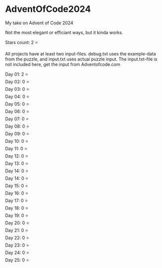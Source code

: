 # AdventOfCode2024
My take on Advent of Code 2024

Not the most elegant or efficiant ways, but it kinda works.

Stars count: 2 :star: 

All projects have at least two input-files. debug.txt uses the example-data from the puzzle, and input.txt uses actual puzzle input.
The input.txt-file is not included here, get the input from Adventofcode.com

Day 01: 2 :star:  
Day 02: 0 :star:  
Day 03: 0 :star:  
Day 04: 0 :star:  
Day 05: 0 :star:  
Day 06: 0 :star:  
Day 07: 0 :star:  
Day 08: 0 :star:  
Day 09: 0 :star:  
Day 10: 0 :star:  
Day 11: 0 :star:  
Day 12: 0 :star:  
Day 13: 0 :star:  
Day 14: 0 :star:  
Day 14: 0 :star:  
Day 15: 0 :star:  
Day 16: 0 :star:  
Day 17: 0 :star:  
Day 18: 0 :star:  
Day 19: 0 :star:  
Day 20: 0 :star:  
Day 21: 0 :star:  
Day 22: 0 :star:  
Day 23: 0 :star:  
Day 24: 0 :star:  
Day 25: 0 :star:
